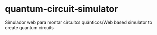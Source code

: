# quantum-circuit-simulator
Simulador web para montar circuitos quânticos/Web based simulator to create quantum circuits
